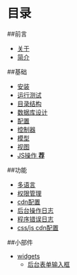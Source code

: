 # 目录

##前言
* [关于](README.md)
* [简介](introduction.md)

##基础
* [安装](install.md)
* [运行测试](tests.md)
* [目录结构](directory-structure.md)
* [数据库设计](database-schema.md)
* [配置](config.md)
* [控制器](controller.md)
* [模型](model.md)
* [视图](view.md)
* [JS操作 **荐**](js.md)

##功能
* [多语言](multiple-language.md)
* [权限管理](rbac.md)
* [cdn配置](cdn.md)
* [后台操作日志](operate-log.md)
* [程序错误日志](system-log.md)
* [css/js cdn配置](assets-cdn.md)

##小部件
* [widgets]()
   * [后台表单输入框](backend_active_form.md)